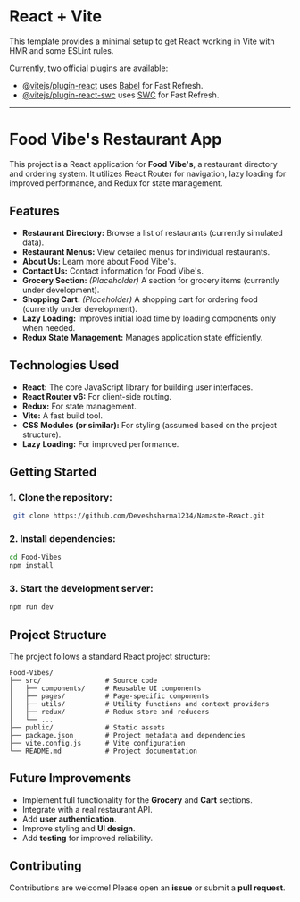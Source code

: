 # React + Vite

This template provides a minimal setup to get React working in Vite with HMR and some ESLint rules.

Currently, two official plugins are available:

- [@vitejs/plugin-react](https://github.com/vitejs/vite-plugin-react/blob/main/packages/plugin-react/README.md) uses [Babel](https://babeljs.io/) for Fast Refresh.
- [@vitejs/plugin-react-swc](https://github.com/vitejs/vite-plugin-react-swc) uses [SWC](https://swc.rs/) for Fast Refresh.

---

# Food Vibe's Restaurant App

This project is a React application for **Food Vibe's**, a restaurant directory and ordering system. It utilizes React Router for navigation, lazy loading for improved performance, and Redux for state management.

## Features

- **Restaurant Directory:** Browse a list of restaurants (currently simulated data).
- **Restaurant Menus:** View detailed menus for individual restaurants.
- **About Us:** Learn more about Food Vibe's.
- **Contact Us:** Contact information for Food Vibe's.
- **Grocery Section:** *(Placeholder)* A section for grocery items (currently under development).
- **Shopping Cart:** *(Placeholder)* A shopping cart for ordering food (currently under development).
- **Lazy Loading:** Improves initial load time by loading components only when needed.
- **Redux State Management:** Manages application state efficiently.

## Technologies Used

- **React:** The core JavaScript library for building user interfaces.
- **React Router v6:** For client-side routing.
- **Redux:** For state management.
- **Vite:** A fast build tool.
- **CSS Modules (or similar):** For styling (assumed based on the project structure).
- **Lazy Loading:** For improved performance.

## Getting Started

### 1. Clone the repository:
```bash
 git clone https://github.com/Deveshsharma1234/Namaste-React.git
```

### 2. Install dependencies:
```bash
cd Food-Vibes
npm install
```

### 3. Start the development server:
```bash
npm run dev
```

## Project Structure

The project follows a standard React project structure:

```
Food-Vibes/
├── src/                # Source code
│   ├── components/     # Reusable UI components
│   ├── pages/          # Page-specific components
│   ├── utils/          # Utility functions and context providers
│   ├── redux/          # Redux store and reducers
│   └── ...
├── public/             # Static assets
├── package.json        # Project metadata and dependencies
├── vite.config.js      # Vite configuration
└── README.md           # Project documentation
```

## Future Improvements

- Implement full functionality for the **Grocery** and **Cart** sections.
- Integrate with a real restaurant API.
- Add **user authentication**.
- Improve styling and **UI design**.
- Add **testing** for improved reliability.

## Contributing

Contributions are welcome! Please open an **issue** or submit a **pull request**.


